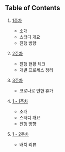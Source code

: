 ## Table of Contents 

1. [1주차](08/20200822.md "2020.08.22")
    - 소개
    - 스터디 개요
    - 진행 방향
2. [2주차](08/20200829.md "2020.08.29")
    - 진행 현황 체크
    - 개발 프로세스 정리
3. [3주차](09/20200905.md "2020.09.05")
    - 코로나로 인한 휴가

4. [1 - 1주차](10/20201017.md "2020.10.17")
    - 소개
    - 스터디 개요
    - 진행 방향
    
5. [1 - 2주차](10/20201024.md "2020.10.24")
    - 배치 리뷰